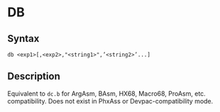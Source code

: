 # DB

## Syntax
```assembly
db <exp1>[,<exp2>,"<string1>",’<string2>’...]
```

## Description
Equivalent to `dc.b` for ArgAsm, BAsm, HX68, Macro68, ProAsm, etc. compatibility.
Does not exist in PhxAss or Devpac-compatibility mode.
